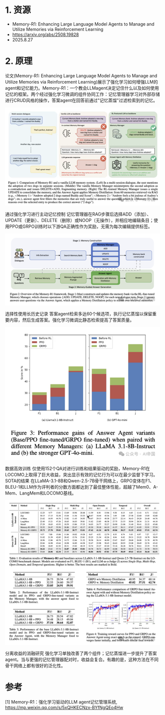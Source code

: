 # 1. 资源

- Memory-R1: Enhancing Large Language Model Agents to Manage and Utilize Memories via Reinforcement Learning
- https://arxiv.org/abs/2508.19828
- 2025.8.27

# 2. 原理

论文(Memory-R1: Enhancing Large Language Model Agents to Manage and Utilize Memories via Reinforcement Learning)展示了强化学习如何增强LLM的agent和记忆能力。Memory-R1：一个教会LLMagent决定记住什么以及如何使用记忆的框架。两个经过强化学习微调的组件协同工作：记忆管理器学习对外部存储进行CRUD风格的操作，答案agent在回答前通过"记忆蒸馏"过滤检索到的记忆。

![](.01_memory_r1_images/对比图.png)

通过强化学习进行主动记忆控制 记忆管理器在RAG步骤后选择ADD（添加）、UPDATE（更新）、DELETE（删除）或NOOP（无操作），并相应地编辑条目；使用PPO或GRPO训练时以下游QA正确性作为奖励，无需为每次编辑提供标签。

![img.png](.01_memory_r1_images/方案流程.png)

选择性使用长历史记录 答案agent检索多达60个候选项，执行记忆蒸馏以保留重要内容，然后生成答案。强化学习微调比静态检索提高了答案质量。

![](.01_memory_r1_images/效果图.png)

数据高效训练 仅使用152个QA对进行训练和结果驱动的奖励，Memory-R1在LOCOMO上取得了巨大收益，突出显示有效的记忆行为可以在最少监督下学习。SOTA的结果 在LLaMA-3.1-8B和Qwen-2.5-7B骨干网络上，GRPO变体在F1、BLEU-1和LLM作为评判者的分数方面都达到了最佳整体性能，超越了Mem0、A-Mem、LangMem和LOCOMO基线。

![](.01_memory_r1_images/性能效果.png)

分离收益的消融研究 强化学习单独改善了两个组件；记忆蒸馏进一步提升了答案agent。当与更强的记忆管理器配对时，收益会复合。有趣的是，这种方法在不同骨干网络上都有很好的泛化性。

# 参考

[1] Memory-R1：强化学习驱动的LLM agent记忆管理系统, https://mp.weixin.qq.com/s/5xQHKECNzx-BYfNgQEo4Hw
